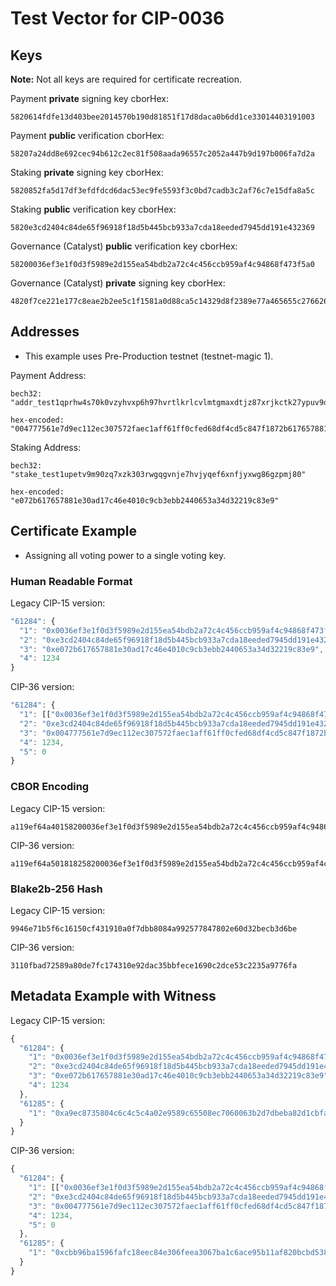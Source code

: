 # Test Vector for CIP-0036

## Keys

**Note:** Not all keys are required for certificate recreation.

Payment **private** signing key cborHex:
```
5820614fdfe13d403bee2014570b190d81851f17d8daca0b6dd1ce33014403191003
```

Payment **public** verification cborHex:
```
58207a24dd8e692cec94b612c2ec81f508aada96557c2052a447b9d197b006fa7d2a
```

Staking **private** signing key cborHex:
```
5820852fa5d17df3efdfdcd6dac53ec9fe5593f3c0bd7cadb3c2af76c7e15dfa8a5c
```

Staking **public** verification key cborHex:
```
5820e3cd2404c84de65f96918f18d5b445bcb933a7cda18eeded7945dd191e432369
```
Governance (Catalyst) **public** verification key cborHex:
```
58200036ef3e1f0d3f5989e2d155ea54bdb2a72c4c456ccb959af4c94868f473f5a0
```

Governance (Catalyst) **private** signing key cborHex:
```
4820f7ce221e177c8eae2b2ee5c1f1581a0d88ca5c14329d8f2389e77a465655c27662621bfb99cb9445bf8114cc2a630afd2dd53bc88c08c5f2aed8e9c7cb89
```

## Addresses
- This example uses Pre-Production testnet (testnet-magic 1).

Payment Address:
```
bech32: "addr_test1qprhw4s70k0vzyhvxp6h97hvrtlkrlcvlmtgmaxdtjz87xrjkctk27ypuv9dzlzxusqse89naweygpjn5dxnygvus05sdq9h07"

hex-encoded: "004777561e7d9ec112ec307572faec1aff61ff0cfed68df4cd5c847f1872b617657881e30ad17c46e4010c9cb3ebb2440653a34d32219c83e9"
````

Staking Address:
```
bech32: "stake_test1upetv9m90zq7xzk303rwgqgvnje7hvjyqef6xnfjyxwg86gzpmj80"

hex-encoded: "e072b617657881e30ad17c46e4010c9cb3ebb2440653a34d32219c83e9"
```

## Certificate Example

- Assigning all voting power to a single voting key. 

### Human Readable Format

Legacy CIP-15 version:
```javascript
"61284": {
  "1": "0x0036ef3e1f0d3f5989e2d155ea54bdb2a72c4c456ccb959af4c94868f473f5a0",
  "2": "0xe3cd2404c84de65f96918f18d5b445bcb933a7cda18eeded7945dd191e432369",
  "3": "0xe072b617657881e30ad17c46e4010c9cb3ebb2440653a34d32219c83e9",
  "4": 1234
}
```

CIP-36 version:
```javascript
"61284": {
  "1": [["0x0036ef3e1f0d3f5989e2d155ea54bdb2a72c4c456ccb959af4c94868f473f5a0", 1]],
  "2": "0xe3cd2404c84de65f96918f18d5b445bcb933a7cda18eeded7945dd191e432369",
  "3": "0x004777561e7d9ec112ec307572faec1aff61ff0cfed68df4cd5c847f1872b617657881e30ad17c46e4010c9cb3ebb2440653a34d32219c83e9",
  "4": 1234,
  "5": 0
}
```

### CBOR Encoding

Legacy CIP-15 version:
```
a119ef64a40158200036ef3e1f0d3f5989e2d155ea54bdb2a72c4c456ccb959af4c94868f473f5a0025820e3cd2404c84de65f96918f18d5b445bcb933a7cda18eeded7945dd191e43236903581de072b617657881e30ad17c46e4010c9cb3ebb2440653a34d32219c83e9041904d2
```

CIP-36 version:
```
a119ef64a501818258200036ef3e1f0d3f5989e2d155ea54bdb2a72c4c456ccb959af4c94868f473f5a001025820e3cd2404c84de65f96918f18d5b445bcb933a7cda18eeded7945dd191e432369035839004777561e7d9ec112ec307572faec1aff61ff0cfed68df4cd5c847f1872b617657881e30ad17c46e4010c9cb3ebb2440653a34d32219c83e9041904d20500
```

### Blake2b-256 Hash

Legacy CIP-15 version:
```
9946e71b5f6c16150cf431910a0f7dbb8084a992577847802e60d32becb3d6be
```

CIP-36 version:
```
3110fbad72589a80de7fc174310e92dac35bbfece1690c2dce53c2235a9776fa
```

## Metadata Example with Witness

Legacy CIP-15 version:
```javascript
{
  "61284": {
    "1": "0x0036ef3e1f0d3f5989e2d155ea54bdb2a72c4c456ccb959af4c94868f473f5a0",
    "2": "0xe3cd2404c84de65f96918f18d5b445bcb933a7cda18eeded7945dd191e432369",
    "3": "0xe072b617657881e30ad17c46e4010c9cb3ebb2440653a34d32219c83e9",
    "4": 1234
  },
  "61285": {
    "1": "0xa9ec8735804c6c4c5c4a02e9589c65508ec7060063b2d7dbeba82d1cbfa1b8be6b457f95d4ead5e8b454b989624fa44e0b89a64d089fdc0a6a1268fef4876d0f" 
  }
}
```

CIP-36 version:
```javascript
{
  "61284": {
    "1": [["0x0036ef3e1f0d3f5989e2d155ea54bdb2a72c4c456ccb959af4c94868f473f5a0", 1]],
    "2": "0xe3cd2404c84de65f96918f18d5b445bcb933a7cda18eeded7945dd191e432369",
    "3": "0x004777561e7d9ec112ec307572faec1aff61ff0cfed68df4cd5c847f1872b617657881e30ad17c46e4010c9cb3ebb2440653a34d32219c83e9",
    "4": 1234,
    "5": 0
  },
  "61285": {
    "1": "0xcbb96ba1596fafc18eec84e306feea3067ba1c6ace95b11af820bcbd53837ef32bdcf28176749061e1f2a1300d4df98c80582722786e40cf330072d0b78a7408"
  }
}
```